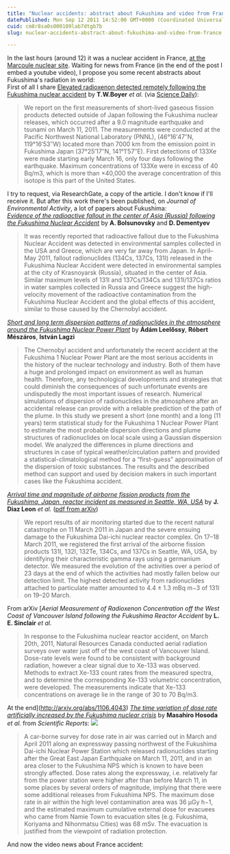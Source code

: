 ```yaml
---
title: "Nuclear accidents: abstract about Fukushima and video from France"
datePublished: Mon Sep 12 2011 14:52:00 GMT+0000 (Coordinated Universal Time)
cuid: cm8r8sa0s000109lab7dtgb7b
slug: nuclear-accidents-abstract-about-fukushima-and-video-from-france

---
```



In the last hours (around 12) it was a nuclear accident in France, [at the Marcoule nuclear site](http://www.bbc.co.uk/news/world-europe-14883521). Waiting for news from France (in the end of the post I embed a youtube video), I propose you some recent abstracts about Fukushima's radiation in world:  
First of all I share [Elevated radioxenon detected remotely following the Fukushima nuclear accident](http://dx.doi.org/10.1016/j.jenvrad.2011.04.009) by **T.W.Boyer** _et al._ (via [Science Daily](http://www.sciencedaily.com/releases/2011/09/110909195140.htm)):

> We report on the first measurements of short-lived gaseous fission products detected outside of Japan following the Fukushima nuclear releases, which occurred after a 9.0 magnitude earthquake and tsunami on March 11, 2011. The measurements were conducted at the Pacific Northwest National Laboratory (PNNL), (46°16′47″N, 119°16′53″W) located more than 7000 km from the emission point in Fukushima Japan (37°25′17″N, 141°1′57″E). First detections of 133Xe were made starting early March 16, only four days following the earthquake. Maximum concentrations of 133Xe were in excess of 40 Bq/m3, which is more than ×40,000 the average concentration of this isotope is this part of the United States.

I try to request, via ResearchGate, a copy of the article. I don't know if I'll receive it. But after this work there's been published, on _Journal of Environmental Activity_, a lot of papers about Fukushima:  
[_Evidence of the radioactive fallout in the center of Asia (Russia) following the Fukushima Nuclear Accident_](http://dx.doi.org/10.1016/j.jenvrad.2011.06.007) by **A. Bolsunovsky** and **D. Dementyev**

> It was recently reported that radioactive fallout due to the Fukushima Nuclear Accident was detected in environmental samples collected in the USA and Greece, which are very far away from Japan. In April–May 2011, fallout radionuclides (134Cs, 137Cs, 131I) released in the Fukushima Nuclear Accident were detected in environmental samples at the city of Krasnoyarsk (Russia), situated in the center of Asia. Similar maximum levels of 131I and 137Cs/134Cs and 131I/137Cs ratios in water samples collected in Russia and Greece suggest the high-velocity movement of the radioactive contamination from the Fukushima Nuclear Accident and the global effects of this accident, similar to those caused by the Chernobyl accident.

[_Short and long term dispersion patterns of radionuclides in the atmosphere around the Fukushima Nuclear Power Plant_](http://dx.doi.org/10.1016/j.jenvrad.2011.07.010) by **Ádám Leelőssy**, **Róbert Mészáros**, **István Lagzi**

> The Chernobyl accident and unfortunately the recent accident at the Fukushima 1 Nuclear Power Plant are the most serious accidents in the history of the nuclear technology and industry. Both of them have a huge and prolonged impact on environment as well as human health. Therefore, any technological developments and strategies that could diminish the consequences of such unfortunate events are undisputedly the most important issues of research. Numerical simulations of dispersion of radionuclides in the atmosphere after an accidental release can provide with a reliable prediction of the path of the plume. In this study we present a short (one month) and a long (11 years) term statistical study for the Fukushima 1 Nuclear Power Plant to estimate the most probable dispersion directions and plume structures of radionuclides on local scale using a Gaussian dispersion model. We analyzed the differences in plume directions and structures in case of typical weather/circulation pattern and provided a statistical-climatological method for a “first-guess” approximation of the dispersion of toxic substances. The results and the described method can support and used by decision makers in such important cases like the Fukushima accident.

[_Arrival time and magnitude of airborne fission products from the Fukushima, Japan, reactor incident as measured in Seattle, WA, USA_](http://dx.doi.org/10.1016/j.jenvrad.2011.06.005) by **J. Diaz Leon** _et al._ ([pdf from arXiv](http://arxiv.org/pdf/1103.4853))

> We report results of air monitoring started due to the recent natural catastrophe on 11 March 2011 in Japan and the severe ensuing damage to the Fukushima Dai-ichi nuclear reactor complex. On 17–18 March 2011, we registered the first arrival of the airborne fission products 131I, 132I, 132Te, 134Cs, and 137Cs in Seattle, WA, USA, by identifying their characteristic gamma rays using a germanium detector. We measured the evolution of the activities over a period of 23 days at the end of which the activities had mostly fallen below our detection limit. The highest detected activity from radionuclides attached to particulate matter amounted to 4.4 ± 1.3 mBq m−3 of 131I on 19–20 March.

From arXiv [_Aerial Measurement of Radioxenon Concentration off the West Coast of Vancouver Island following the Fukushima Reactor Accident_ by **L. E. Sinclair** _et al._

> In response to the Fukushima nuclear reactor accident, on March 20th, 2011, Natural Resources Canada conducted aerial radiation surveys over water just off of the west coast of Vancouver Island. Dose-rate levels were found to be consistent with background radiation, however a clear signal due to Xe-133 was observed. Methods to extract Xe-133 count rates from the measured spectra, and to determine the corresponding Xe-133 volumetric concentration, were developed. The measurements indicate that Xe-133 concentrations on average lie in the range of 30 to 70 Bq/m3.

At the end](http://arxiv.org/abs/1106.4043) [_The time variation of dose rate artificially increased by the Fukushima nuclear crisis_](http://www.nature.com/srep/2011/110907/srep00087/full/srep00087.html) by **Masahiro Hosoda** _et al._ from _Scientific Reports_: ![](https://cdn.hashnode.com/res/hashnode/image/upload/v1743073210641/667cff11-5f63-4b8a-ba1d-8dd387bdf631.jpeg)

> A car-borne survey for dose rate in air was carried out in March and April 2011 along an expressway passing northwest of the Fukushima Dai-ichi Nuclear Power Station which released radionuclides starting after the Great East Japan Earthquake on March 11, 2011, and in an area closer to the Fukushima NPS which is known to have been strongly affected. Dose rates along the expressway, i.e. relatively far from the power station were higher after than before March 11, in some places by several orders of magnitude, implying that there were some additional releases from Fukushima NPS. The maximum dose rate in air within the high level contamination area was 36 μGy h−1, and the estimated maximum cumulative external dose for evacuees who came from Namie Town to evacuation sites (e.g. Fukushima, Koriyama and Nihonmatsu Cities) was 68 mSv. The evacuation is justified from the viewpoint of radiation protection.

And now the video news about France accident: